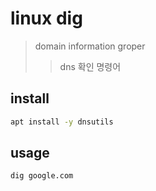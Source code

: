 # linux dig

> domain information groper
>
> > dns 확인 명령어

## install

```sh
apt install -y dnsutils
```

## usage

```sh
dig google.com
```
